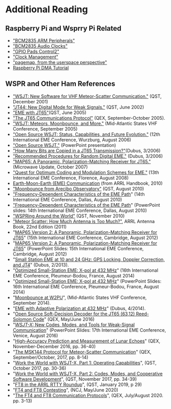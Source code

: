 # Additional Reading

## Raspberry Pi and Wsprry Pi Related

- ["BCM2835 ARM Peripherals"](http://www.raspberrypi.org/wp-content/uploads/2012/02/BCM2835-ARM-Peripherals.pdf)
- ["BCM2835 Audio Clocks"](http://www.scribd.com/doc/127599939/BCM2835-Audio-clocks)
- ["GPIO Pads Control2"](http://www.scribd.com/doc/101830961/GPIO-Pads-Control2)
- ["Clock Management"](https://github.com/mgottschlag/vctools/blob/master/vcdb/cm.yaml)
- ["pagemap, from the userspace perspective"](https://www.kernel.org/doc/Documentation/vm/pagemap.txt)
- [Raspberry Pi DMA Tutorial](https://github.com/fandahao17/Raspberry-Pi-DMA-Tutorial)

## WSPR and Other Ham References

- ["WSJT: New Software for VHF Meteor-Scatter Communication."](https://web.archive.org/web/20221213201110/http:/physics.princeton.edu/pulsar/K1JT/WSJT_QST_Dec2001.pdf)  (QST, December 2001)
- ["JT44: New Digital Mode for Weak Signals."](https://web.archive.org/web/20221213201110/http:/physics.princeton.edu/pulsar/K1JT/WSJT_QST_Jun2002.pdf) (QST, June 2002)
- ["EME with JT65"](https://web.archive.org/web/20221213201110/http:/physics.princeton.edu/pulsar/K1JT/WA50_June05.pdf)(QST, June 2005)
- ["The JT65 Communications Protocol"](https://web.archive.org/web/20221213201110/http:/physics.princeton.edu/pulsar/K1JT/JT65.pdf) (QEX, September-October 2005).
- ["WSJT: Meteors, Moonbounce, and More."](https://web.archive.org/web/20221213201110/http:/physics.princeton.edu/pulsar/K1JT/PackRats_Sep05_K1JT.ppt) (Mid-Atlantic States VHF Conference, September 2005)
- ["Open Source WSJT: Status, Capabilities, and Future Evolution."](https://web.archive.org/web/20221213201110/http:/physics.princeton.edu/pulsar/K1JT/K1JT_eme2006.pdf) (12th International EME Conference, Wurzburg, August 2006)
- ["Open Source WSJT."](https://web.archive.org/web/20221213201110/http:/physics.princeton.edu/pulsar/K1JT/K1JT_Wurzburg.ppt) (PowerPoint presentation)
- ["How Many Bits are Copied in a JT65 Transmission?"](https://web.archive.org/web/20221213201110/http:/physics.princeton.edu/pulsar/K1JT/K1JT_eme2006_2.pdf)(Dubus, 3/2006)
- ["Recommended Procedures for Random Digital EME."](https://web.archive.org/web/20221213201110/http:/physics.princeton.edu/pulsar/K1JT/Operating_Procedures.pdf) (Dubus, 3/2006)
- ["MAP65: A Panoramic, Polarization-Matching Receiver for JT65."](https://web.archive.org/web/20221213201110/http:/physics.princeton.edu/pulsar/K1JT/MAP65.pdf) (Microwave Update, October 2007)
- ["Quest for Optimum Coding and Modulation Schemes for EME."](https://web.archive.org/web/20221213201110/http:/physics.princeton.edu/pulsar/K1JT/EME_Florence_2008.pdf) (13th International EME Conference, Florence, August 2008)
- [Earth-Moon-Earth (EME) Communication](https://web.archive.org/web/20221213201110/http:/physics.princeton.edu/pulsar/K1JT/Hbk_2010_Ch30_EME.pdf) (from ARRL Handbook, 2010)
- ["Moonbounce from Arecibo Observatory"](https://web.archive.org/web/20221213201110/https:/physics.princeton.edu/pulsar/K1JT/Moonbounce_at_Arecibo.pdf) (QST, August 2010)
- ["Frequency-Dependent Characteristics of the EME Path](https://web.archive.org/web/20221213201110/https:/physics.princeton.edu/pulsar/K1JT/EME2010_K1JT.pdf)" (14th International EME Conference, Dallas, August 2010)
- ["Frequency-Dependent Characteristics of the EME Path](https://web.archive.org/web/20221213201110/https:/physics.princeton.edu/pulsar/K1JT/EME_2010_Dallas_K1JT_1.pdf)" (PowerPoint slides: 14th International EME Conference, Dallas, August 2010)
- ["WSPRing Around the World"](https://web.archive.org/web/20221213201110/https:/physics.princeton.edu/pulsar/K1JT/WSPR_QST_Nov_2010.pdf) (QST, November 2010)
- ["Meteor Scatter: How Much Antenna is Too Much?"](https://web.archive.org/web/20221213201110/https:/physics.princeton.edu/pulsar/K1JT/AntBk22_Meteor_Scatter.pdf), ARRL Antenna Book, 22nd Edition (2011)
- "[MAP65 Version 2: A Panoramic, Polarization-Matching Receiver for JT65](https://web.archive.org/web/20221213201110/http:/physics.princeton.edu/pulsar/K1JT/K1JT_EME2012.pdf)" (15th International EME Conference, Cambridge, August 2012)
- "[MAP65 Version 2: A Panoramic, Polarization-Matching Receiver for JT65](https://web.archive.org/web/20221213201110/https:/physics.princeton.edu/pulsar/K1JT/EME2012_K1JT.pdf)" (PowerPoint Slides: 15th International EME Conference, Cambridge, August 2012)
- "[Small Station EME at 10 and 24 GHz: GPS Locking, Doppler Correction, and JT4](https://web.archive.org/web/20221213201110/https:/physics.princeton.edu/pulsar/K1JT/small_station_eme.pdf)" (Dubus, 2/2013).
- "[Optimized Small-Station EME: X-pol at 432 MHz](https://web.archive.org/web/20221213201110/https:/physics.princeton.edu/pulsar/K1JT/Optimized_Small-Station_EME.pdf)" (16th International EME Conference, Pleumeur-Bodou, France, August 2014)
- "[Optimized Small-Station EME: X-pol at 432 MHz](https://web.archive.org/web/20221213201110/https:/physics.princeton.edu/pulsar/K1JT/EME_2014_K1JT.pdf)" (PowerPoint Slides: 16th International EME Conference, Pleumeur-Bodou, France, August 2014)
- "[Moonbounce at W2PU](https://web.archive.org/web/20221213201110/https:/physics.princeton.edu/pulsar/K1JT/Moonbounce_at_W2PU.pdf)", (Mid-Atlantic States VHF Conference, September 2014).
- "[EME with Adaptive Polarization at 432 MHz](https://web.archive.org/web/20221213201110/https:/physics.princeton.edu/pulsar/K1JT/EME_with_Adaptive_Polarization_at_432_MHz.pdf)" (Dubus, 4/2014).
- "[Open Source Soft-Decision Decoder for the JT65 (63,12) Reed-Solomon Code](https://web.archive.org/web/20221213201110/https:/physics.princeton.edu/pulsar/K1JT/FrankeTaylor_QEX_2016.pdf)" (QEX, May/June 2016)
- "[_WSJT-X:_ New Codes, Modes, and Tools for Weak-Signal Communication](https://web.archive.org/web/20221213201110/https:/physics.princeton.edu/pulsar/K1JT/K1JT_EME_2016_Venice.pdf)" (PowerPoint Slides: 17th International EME Conference, Venice, August 2016)
- "[High-Accuracy Prediction and Measurement of Lunar Echoes](https://web.archive.org/web/20221213201110/https:/physics.princeton.edu/pulsar/K1JT/LunarEchoes_QEX.pdf)" (QEX, November-December 2016, pp. 36-40)
- "[The MSK144 Protocol for Meteor-Scatter Communication](https://web.archive.org/web/20221213201110/https:/physics.princeton.edu/pulsar/K1JT/MSK144_Protocol_QEX.pdf)" (QEX, September/October, 2017, pp. 8-14)
- "[Work the World with WSJT-X, Part 1: Operating Capabilities](https://web.archive.org/web/20221213201110/https:/physics.princeton.edu/pulsar/K1JT/Work_the_World_part1.pdf)", (QST, October 2017, pp. 30-36)
- "[Work the World with WSJT-X, Part 2: Codes, Modes, and Cooperative Software Development](https://web.archive.org/web/20221213201110/https:/physics.princeton.edu/pulsar/K1JT/Work_the_World_part2.pdf)", (QST, November 2017, pp. 34-39)
- "[FT8 in the ARRL RTTY Roundup](https://web.archive.org/web/20221213201110/https:/physics.princeton.edu/pulsar/K1JT/FT8_RTTY_Roundup.pdf)", (QST, January 2019, p 29)
- "[FT4 and FT8 Contesting](https://web.archive.org/web/20221213201110/https:/physics.princeton.edu/pulsar/K1JT/NCJ_FT4_FT8_Contesting.pdf)", (NCJ, May/June 2020)
- "[The FT4 and FT8 Communication Protocols](https://web.archive.org/web/20221213201110/https:/physics.princeton.edu/pulsar/K1JT/FT4_FT8_QEX.pdf)", (QEX, July/August 2020. pp. 3-13)
